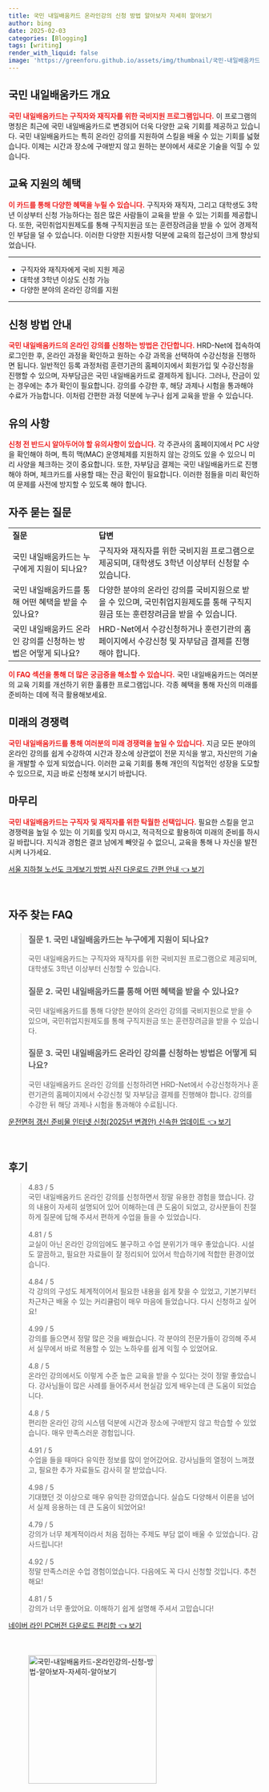 ```yaml
---
title: 국민 내일배움카드 온라인강의 신청 방법 알아보자 자세히 알아보기
author: bing
date: 2025-02-03
categories: [Blogging]
tags: [writing]
render_with_liquid: false
image: 'https://greenforu.github.io/assets/img/thumbnail/국민-내일배움카드-온라인강의-신청-방법-알아보자-자세히-알아보기.webp'
---
```



<h2 id='국민 내일배움카드 개요'>국민 내일배움카드 개요</h2>

<p><b><span style="color: #ee2323;">국민 내일배움카드는 구직자와 재직자를 위한 국비지원 프로그램입니다.</span></b> 이 프로그램의 명칭은 최근에 국민 내일배움카드로 변경되어 더욱 다양한 교육 기회를 제공하고 있습니다. 국민 내일배움카드는 특히 온라인 강의를 지원하여 스킬을 배울 수 있는 기회를 넓혔습니다. 이제는 시간과 장소에 구애받지 않고 원하는 분야에서 새로운 기술을 익힐 수 있습니다.</p>

<h2 id='교육 지원의 혜택'>교육 지원의 혜택</h2>

<p><b><span style="color: #ee2323;">이 카드를 통해 다양한 혜택을 누릴 수 있습니다.</span></b> 구직자와 재직자, 그리고 대학생도 3학년 이상부터 신청 가능하다는 점은 많은 사람들이 교육을 받을 수 있는 기회를 제공합니다. 또한, 국민취업지원제도를 통해 구직지원금 또는 훈련장려금을 받을 수 있어 경제적인 부담을 덜 수 있습니다. 이러한 다양한 지원사항 덕분에 교육의 접근성이 크게 향상되었습니다.</p>

<hr />

<ul>
    <li>구직자와 재직자에게 국비 지원 제공</li>
    <li>대학생 3학년 이상도 신청 가능</li>
    <li>다양한 분야의 온라인 강의를 지원</li>
</ul>

<hr />

<h2 id='신청 방법 안내'>신청 방법 안내</h2>

<p><b><span style="color: #ee2323;">국민 내일배움카드의 온라인 강의를 신청하는 방법은 간단합니다.</span></b> HRD-Net에 접속하여 로그인한 후, 온라인 과정을 확인하고 원하는 수강 과목을 선택하여 수강신청을 진행하면 됩니다. 일반적인 등록 과정처럼 훈련기관의 홈페이지에서 회원가입 및 수강신청을 진행할 수 있으며, 자부담금은 국민 내일배움카드로 결제하게 됩니다. 그러나, 잔금이 있는 경우에는 추가 확인이 필요합니다. 강의를 수강한 후, 해당 과제나 시험을 통과해야 수료가 가능합니다. 이처럼 간편한 과정 덕분에 누구나 쉽게 교육을 받을 수 있습니다.</p>

<h2 id='유의 사항'>유의 사항</h2>

<p><b><span style="color: #ee2323;">신청 전 반드시 알아두어야 할 유의사항이 있습니다.</span></b> 각 주관사의 홈페이지에서 PC 사양을 확인해야 하며, 특히 맥(MAC) 운영체제를 지원하지 않는 강의도 있을 수 있으니 미리 사양을 체크하는 것이 중요합니다. 또한, 자부담금 결제는 국민 내일배움카드로 진행해야 하며, 체크카드를 사용할 때는 잔금 확인이 필요합니다. 이러한 점들을 미리 확인하여 문제를 사전에 방지할 수 있도록 해야 합니다.</p>

<h2 id='자주 묻는 질문'>자주 묻는 질문</h2>

<table>
    <tr>
        <td><b>질문</b></td>
        <td><b>답변</b></td>
    </tr>
    <tr>
        <td>국민 내일배움카드는 누구에게 지원이 되나요?</td>
        <td>구직자와 재직자를 위한 국비지원 프로그램으로 제공되며, 대학생도 3학년 이상부터 신청할 수 있습니다.</td>
    </tr>
    <tr>
        <td>국민 내일배움카드를 통해 어떤 혜택을 받을 수 있나요?</td>
        <td>다양한 분야의 온라인 강의를 국비지원으로 받을 수 있으며, 국민취업지원제도를 통해 구직지원금 또는 훈련장려금을 받을 수 있습니다.</td>
    </tr>
    <tr>
        <td>국민 내일배움카드 온라인 강의를 신청하는 방법은 어떻게 되나요?</td>
        <td>HRD-Net에서 수강신청하거나 훈련기관의 홈페이지에서 수강신청 및 자부담금 결제를 진행해야 합니다.</td>
    </tr>
</table>

<p><b><span style="color: #ee2323;">이 FAQ 섹션을 통해 더 많은 궁금증을 해소할 수 있습니다.</span></b> 국민 내일배움카드는 여러분의 교육 기회를 개선하기 위한 훌륭한 프로그램입니다. 각종 혜택을 통해 자신의 미래를 준비하는 데에 적극 활용해보세요.</p>

<h2 id='미래의 경쟁력'>미래의 경쟁력</h2>

<p><b><span style="color: #ee2323;">국민 내일배움카드를 통해 여러분의 미래 경쟁력을 높일 수 있습니다.</span></b> 지금 모든 분야의 온라인 강의를 쉽게 수강하여 시간과 장소에 상관없이 전문 지식을 쌓고, 자신만의 기술을 개발할 수 있게 되었습니다. 이러한 교육 기회를 통해 개인의 직업적인 성장을 도모할 수 있으므로, 지금 바로 신청해 보시기 바랍니다.</p>

<h2 id='마무리'>마무리</h2>

<p><b><span style="color: #ee2323;">국민 내일배움카드는 구직자 및 재직자를 위한 탁월한 선택입니다.</span></b> 필요한 스킬을 얻고 경쟁력을 높일 수 있는 이 기회를 잊지 마시고, 적극적으로 활용하여 미래의 준비를 하시길 바랍니다. 지식과 경험은 결코 남에게 빼앗길 수 없으니, 교육을 통해 나 자신을 발전시켜 나가세요.</p>


<p><a class="click-button" title="서울 지하철 노선도 크게보기 방법 사진 다운로드 간편 안내" href="https://greenforu.github.io/posts/%EC%84%9C%EC%9A%B8-%EC%A7%80%ED%95%98%EC%B2%A0-%EB%85%B8%EC%84%A0%EB%8F%84-%ED%81%AC%EA%B2%8C%EB%B3%B4%EA%B8%B0-%EB%B0%A9%EB%B2%95-%EC%82%AC%EC%A7%84-%EB%8B%A4%EC%9A%B4%EB%A1%9C%EB%93%9C-%EA%B0%84%ED%8E%B8-%EC%95%88%EB%82%B4/" rel="dofollow">서울 지하철 노선도 크게보기 방법 사진 다운로드 간편 안내 👈 보기</a></p><br>
<h2 id='자주_찾는_FAQ'>자주 찾는 FAQ</h2>
<div itemscope="" itemtype="https://schema.org/FAQPage">
<blockquote>
<div itemscope="" itemprop="mainEntity" itemtype="https://schema.org/Question">
<h3 itemprop="name">질문 1. 국민 내일배움카드는 누구에게 지원이 되나요?</h3>
<div itemscope="" itemprop="acceptedAnswer" itemtype="https://schema.org/Answer">
<span itemprop="text">
<p>국민 내일배움카드는 구직자와 재직자를 위한 국비지원 프로그램으로 제공되며, 대학생도 3학년 이상부터 신청할 수 있습니다.</p>
</span>
</div>
</div>
<div itemscope="" itemprop="mainEntity" itemtype="https://schema.org/Question">
<h3 itemprop="name">질문 2. 국민 내일배움카드를 통해 어떤 혜택을 받을 수 있나요?</h3>
<div itemscope="" itemprop="acceptedAnswer" itemtype="https://schema.org/Answer">
<span itemprop="text">
<p>국민 내일배움카드를 통해 다양한 분야의 온라인 강의를 국비지원으로 받을 수 있으며, 국민취업지원제도를 통해 구직지원금 또는 훈련장려금을 받을 수 있습니다.</p>
</span>
</div>
</div>
<div itemscope="" itemprop="mainEntity" itemtype="https://schema.org/Question">
<h3 itemprop="name">질문 3. 국민 내일배움카드 온라인 강의를 신청하는 방법은 어떻게 되나요?</h3>
<div itemscope="" itemprop="acceptedAnswer" itemtype="https://schema.org/Answer">
<span itemprop="text">
<p>국민 내일배움카드 온라인 강의를 신청하려면 HRD-Net에서 수강신청하거나 훈련기관의 홈페이지에서 수강신청 및 자부담금 결제를 진행해야 합니다. 강의를 수강한 뒤 해당 과제나 시험을 통과해야 수료됩니다.</p>
</span>
</div>
</div>
</blockquote>
</div>
<p><a class="click-button" title="운전면허 갱신 준비물 인터넷 신청(2025년 변경안) 신속한 업데이트" href="https://greenforu.github.io/posts/%EC%9A%B4%EC%A0%84%EB%A9%B4%ED%97%88-%EA%B0%B1%EC%8B%A0-%EC%A4%80%EB%B9%84%EB%AC%BC-%EC%9D%B8%ED%84%B0%EB%84%B7-%EC%8B%A0%EC%B2%AD(2025%EB%85%84-%EB%B3%80%EA%B2%BD%EC%95%88)-%EC%8B%A0%EC%86%8D%ED%95%9C-%EC%97%85%EB%8D%B0%EC%9D%B4%ED%8A%B8/" rel="dofollow">운전면허 갱신 준비물 인터넷 신청(2025년 변경안) 신속한 업데이트 👈 보기</a></p><br>
<h2 id='후기'>후기</h2>
<div itemscope itemtype="https://schema.org/Product">
  <blockquote>
  <div itemprop="review" itemscope itemtype="https://schema.org/Review">
      <div itemprop="reviewRating" itemscope itemtype="https://schema.org/Rating"> <span itemprop="ratingValue">4.83</span> / <span itemprop="bestRating">5</span> </div>
      <span itemprop="reviewBody">국민 내일배움카드 온라인 강의를 신청하면서 정말 유용한 경험을 했습니다. 강의 내용이 자세히 설명되어 있어 이해하는데 큰 도움이 되었고, 강사분들이 친절하게 질문에 답해 주셔서 편하게 수업을 들을 수 있었습니다.</span>
  </div>
  <br>
  <div itemprop="review" itemscope itemtype="https://schema.org/Review">
      <div itemprop="reviewRating" itemscope itemtype="https://schema.org/Rating"> <span itemprop="ratingValue">4.81</span> / <span itemprop="bestRating">5</span> </div>
      <span itemprop="reviewBody">교실이 아닌 온라인 강의임에도 불구하고 수업 분위기가 매우 좋았습니다. 시설도 깔끔하고, 필요한 자료들이 잘 정리되어 있어서 학습하기에 적합한 환경이었습니다.</span>
  </div>
  <br>
  <div itemprop="review" itemscope itemtype="https://schema.org/Review">
      <div itemprop="reviewRating" itemscope itemtype="https://schema.org/Rating"> <span itemprop="ratingValue">4.84</span> / <span itemprop="bestRating">5</span> </div>
      <span itemprop="reviewBody">각 강의의 구성도 체계적이어서 필요한 내용을 쉽게 찾을 수 있었고, 기본기부터 차근차근 배울 수 있는 커리큘럼이 매우 마음에 들었습니다. 다시 신청하고 싶어요!</span>
  </div>
  <br>
  <div itemprop="review" itemscope itemtype="https://schema.org/Review">
      <div itemprop="reviewRating" itemscope itemtype="https://schema.org/Rating"> <span itemprop="ratingValue">4.99</span> / <span itemprop="bestRating">5</span> </div>
      <span itemprop="reviewBody">강의를 들으면서 정말 많은 것을 배웠습니다. 각 분야의 전문가들이 강의해 주셔서 실무에서 바로 적용할 수 있는 노하우를 쉽게 익힐 수 있었어요.</span>
  </div>
  <br>
  <div itemprop="review" itemscope itemtype="https://schema.org/Review">
      <div itemprop="reviewRating" itemscope itemtype="https://schema.org/Rating"> <span itemprop="ratingValue">4.8</span> / <span itemprop="bestRating">5</span> </div>
      <span itemprop="reviewBody">온라인 강의에서도 이렇게 수준 높은 교육을 받을 수 있다는 것이 정말 좋았습니다. 강사님들이 많은 사례를 들어주셔서 현실감 있게 배우는데 큰 도움이 되었습니다.</span>
  </div>
  <br>
  <div itemprop="review" itemscope itemtype="https://schema.org/Review">
      <div itemprop="reviewRating" itemscope itemtype="https://schema.org/Rating"> <span itemprop="ratingValue">4.8</span> / <span itemprop="bestRating">5</span> </div>
      <span itemprop="reviewBody">편리한 온라인 강의 시스템 덕분에 시간과 장소에 구애받지 않고 학습할 수 있었습니다. 매우 만족스러운 경험입니다.</span>
  </div>
  <br>
  <div itemprop="review" itemscope itemtype="https://schema.org/Review">
      <div itemprop="reviewRating" itemscope itemtype="https://schema.org/Rating"> <span itemprop="ratingValue">4.91</span> / <span itemprop="bestRating">5</span> </div>
      <span itemprop="reviewBody">수업을 들을 때마다 유익한 정보를 많이 얻어갔어요. 강사님들의 열정이 느껴졌고, 필요한 추가 자료들도 감사히 잘 받았습니다.</span>
  </div>
  <br>
  <div itemprop="review" itemscope itemtype="https://schema.org/Review">
      <div itemprop="reviewRating" itemscope itemtype="https://schema.org/Rating"> <span itemprop="ratingValue">4.98</span> / <span itemprop="bestRating">5</span> </div>
      <span itemprop="reviewBody">기대했던 것 이상으로 매우 유익한 강의였습니다. 실습도 다양해서 이론을 넘어서 실제 응용하는 데 큰 도움이 되었어요!</span>
  </div>
  <br>
  <div itemprop="review" itemscope itemtype="https://schema.org/Review">
      <div itemprop="reviewRating" itemscope itemtype="https://schema.org/Rating"> <span itemprop="ratingValue">4.79</span> / <span itemprop="bestRating">5</span> </div>
      <span itemprop="reviewBody">강의가 너무 체계적이라서 처음 접하는 주제도 부담 없이 배울 수 있었습니다. 감사드립니다!</span>
  </div>
  <br>
  <div itemprop="review" itemscope itemtype="https://schema.org/Review">
      <div itemprop="reviewRating" itemscope itemtype="https://schema.org/Rating"> <span itemprop="ratingValue">4.92</span> / <span itemprop="bestRating">5</span> </div>
      <span itemprop="reviewBody">정말 만족스러운 수업 경험이었습니다. 다음에도 꼭 다시 신청할 것입니다. 추천해요!</span>
  </div>
  <br>
  <div itemprop="review" itemscope itemtype="https://schema.org/Review">
      <div itemprop="reviewRating" itemscope itemtype="https://schema.org/Rating"> <span itemprop="ratingValue">4.81</span> / <span itemprop="bestRating">5</span> </div>
      <span itemprop="reviewBody">강의가 너무 좋았어요. 이해하기 쉽게 설명해 주셔서 고맙습니다!</span>
  </div>
  </blockquote>
</div>
<p><a class="click-button" title="네이버 라인 PC버전 다운로드 편리함" href="https://greenforu.github.io/posts/%EB%84%A4%EC%9D%B4%EB%B2%84-%EB%9D%BC%EC%9D%B8-PC%EB%B2%84%EC%A0%84-%EB%8B%A4%EC%9A%B4%EB%A1%9C%EB%93%9C-%ED%8E%B8%EB%A6%AC%ED%95%A8/" rel="dofollow">네이버 라인 PC버전 다운로드 편리함 👈 보기</a></p><br>
<figure class="image"><img src="https://greenforu.github.io/assets/img/thumbnail/국민-내일배움카드-온라인강의-신청-방법-알아보자-자세히-알아보기.webp" alt="국민-내일배움카드-온라인강의-신청-방법-알아보자-자세히-알아보기" width="256" height="256"></figure>